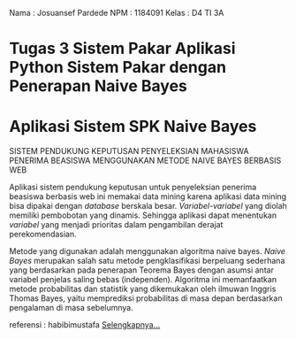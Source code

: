 Nama  : Josuansef Pardede
NPM   : 1184091
Kelas : D4 TI 3A

# Tugas 3 Sistem Pakar Aplikasi Python Sistem Pakar dengan Penerapan Naive Bayes
# Aplikasi Sistem SPK Naive Bayes

SISTEM PENDUKUNG KEPUTUSAN PENYELEKSIAN MAHASISWA PENERIMA BEASISWA MENGGUNAKAN METODE NAIVE BAYES BERBASIS WEB 

Aplikasi sistem pendukung keputusan untuk penyeleksian penerima beasiswa berbasis web ini memakai data mining karena aplikasi data mining bisa dipakai dengan *database* berskala besar. *Variabel-variabel* yang diolah memiliki pembobotan yang dinamis. Sehingga aplikasi dapat menentukan *variabel* yang menjadi prioritas dalam pengambilan derajat perekomendasian. 

Metode yang digunakan adalah menggunakan algoritma naive bayes. *Naive Bayes* merupakan salah satu metode pengklasifikasi berpeluang sederhana yang berdasarkan pada penerapan Teorema Bayes dengan asumsi antar variabel penjelas saling bebas (independen). Algoritma ini memanfaatkan metode probabilitas dan statistik yang dikemukakan oleh ilmuwan Inggris Thomas Bayes, yaitu memprediksi probabilitas di masa depan berdasarkan pengalaman di masa sebelumnya.

referensi : habibimustafa
[Selengkapnya...](https://github.com/habibimustafa/spk-naive-bayesian/blob/master/SISTEM%20PENDUKUNG%20KEPUTUSAN%20PENYELEKSIAN%20MAHASISWA%20PENERIMA%20BEASISWA%20MENGGUNAKAN%20METODE%20NA%C3%8FVE%20BAYES%20BERBASIS%20WEB.pdf)
